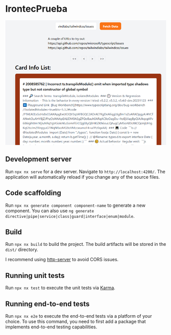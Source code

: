 # IrontecPrueba

![App image](https://raw.githubusercontent.com/CarlosBor/SimpleIssues/main/src/assets/image.png?token=GHSAT0AAAAAACHCNECQSUJJWBIVXMTEH2ZWZLD554A)
## Development server

Run `npx nx serve` for a dev server. Navigate to `http://localhost:4200/`. The application will automatically reload if you change any of the source files.

## Code scaffolding

Run `npx nx generate component component-name` to generate a new component. You can also use `ng generate directive|pipe|service|class|guard|interface|enum|module`.

## Build

Run `npx nx build` to build the project. The build artifacts will be stored in the `dist/` directory.

I recommend using [http-server](https://www.npmjs.com/package/http-server) to avoid CORS issues. 

## Running unit tests

Run `npx nx test` to execute the unit tests via [Karma](https://karma-runner.github.io).

## Running end-to-end tests

Run `npx nx e2e` to execute the end-to-end tests via a platform of your choice. To use this command, you need to first add a package that implements end-to-end testing capabilities.